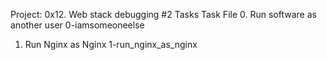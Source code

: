 Project: 0x12. Web stack debugging #2
Tasks
Task	File
0. Run software as another user	0-iamsomeoneelse
1. Run Nginx as Nginx	1-run_nginx_as_nginx
